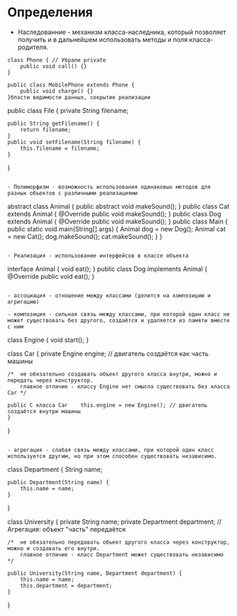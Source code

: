 # Определения

- Наследованние - механизм класса-наследника, который позволяет получить и в дальнейшем использовать методы и поля класса-родителя.

```
class Phone { // Убрали private
    public void call() {}
}

public class MobilePhone extends Phone {
    public void charge() {}
}бласти видимости данных, сокрытие реализации

```
public class File {
    private String filename;
    
    public String getFilename() {
        return filename;
    }
    public void setFilename(String filename) {
        this.filename = filename;
    }
}
```

- Полиморфизм - возможность использования одинаковых методов для разных объектов с различными реализациями

```
abstract class Animal {
    public abstract void makeSound();
}
public class Cat extends Animal {
    @Override
    public void makeSound();
}
public class Dog extends Animal {
    @Override
    public void makeSound();
}
public class Main {
    public static void main(String[] args) {
        Animal dog = new Dog();
        Animal cat = new Cat();
        dog.makeSound();
        cat.makeSound();
    }
}
```

- Реализация - использование интерфейсов в классе объекта

```
interface Animal {
    void eat();
}
public class Dog implements Animal {
    @Override
    public void eat();
}
```

- ассоциация - отношение между классами (делится на композицию и агригацию)

- композиция - сильная связь между классами, при которой один класс не может существовать без другого, создаётся и удаляется из памяти вместе с ним

```
class Engine {
    void start();
}

class Car {
    private Engine engine; // двигатель создаётся как часть машины
    
    /*  не обязательно создавать объект другого класса внутри, можно и передать через конструктор.
        главное отличие - классу Engine нет смысла существовать без класса Car */
        
    public C класса Car    this.engine = new Engine(); // двигатель создаётся внутри машины
    }
}
```

- агрегация - слабая связь между классами, при которой один класс используется другим, но при этом способен существовать независимо.

```
class Department {
    String name;

    public Department(String name) {
        this.name = name;
    }
}

class University {
    private String name;
    private Department department; // Агрегация: объект "часть" передаётся
    
    /*  не обязательно передавать объект другого класса через конструктор, можно и создавать его внутри.
        главное отличие - класс Department может существовать независимо */
        
    public University(String name, Department department) {
        this.name = name;
        this.department = department;
    }
}
```
